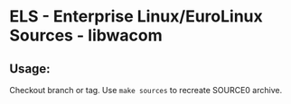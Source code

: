 # ELS - Enterprise Linux/EuroLinux Sources - libwacom
 
## Usage:
  Checkout branch or tag. Use `make sources` to recreate  SOURCE0 archive.
